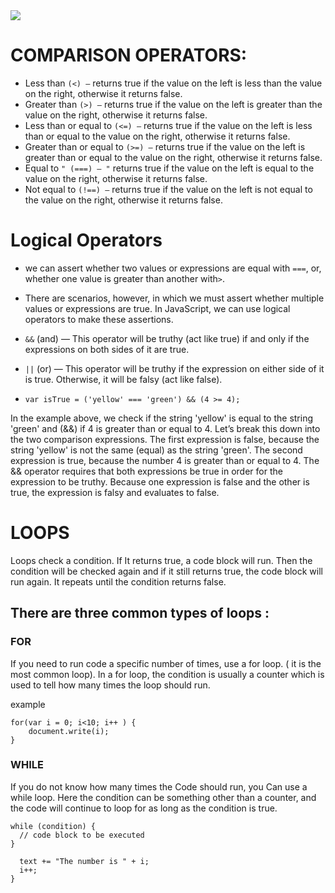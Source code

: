 <img src ="https://th.bing.com/th/id/OIP.JTREM9zNjM9lRayTo_dJ_QHaCV?w=301&h=110&c=7&o=5&dpr=1.25&pid=1.7">

# COMPARISON OPERATORS: #
- Less than ``` (<) — ```  returns true if the value on the left is less than the value on the right, otherwise it returns false.
- Greater than ``` (>) — ``` returns true if the value on the left is greater than the value on the right, otherwise it returns false.
- Less than or equal to ``` (<=) — ``` returns true if the value on the left is less than or equal to the value on the right, otherwise it returns false.
- Greater than or equal to ` (>=) — ` returns true if the value on the left is greater than or equal to the value on the right, otherwise it returns false.
- Equal to ` " (===) — " ` returns true if the value on the left is equal to the value on the right, otherwise it returns false.
- Not equal to ` (!==) — ` returns true if the value on the left is not equal to the value on the right, otherwise it returns false.
# Logical Operators #
- we can assert whether two values or expressions are equal with ` === `, or, whether one value is greater than another with` > `.

- There are scenarios, however, in which we must assert whether multiple values or expressions are true. In JavaScript, we can use logical operators to make these assertions.

- ` && ` (and) — This operator will be truthy (act like true) if and only if the expressions on both sides of it are true.
- `||` (or) — This operator will be truthy if the expression on either side of it is true. Otherwise, it will be falsy (act like false).
- ` var isTrue = ('yellow' === 'green') && (4 >= 4); `

In the example above, we check if the string 'yellow' is equal to the string 'green' and (&&) if 4 is greater than or equal to 4. Let’s break this down into the two comparison expressions.
The first expression is false, because the string 'yellow' is not the same (equal) as the string 'green'.
The second expression is true, because the number 4 is greater than or equal to 4.
The && operator requires that both expressions be true in order for the expression to be truthy. Because one expression is false and the other is true, the expression is falsy and evaluates to false.

# LOOPS #
Loops check a condition. If It returns true, a code block will run. Then the condition will be checked again and if it still returns true, the code block will run again. It repeats until the condition returns false.

## There are three common types of loops : ##

### FOR ###
If you need to run code a specific number of times, use a for loop. ( it is the most common loop). In a for loop, the condition is usually a counter which is used to tell how many times the loop should run.

example

  ``` 
  for(var i = 0; i<10; i++ ) {
      document.write(i); 
  } 
  ```

### WHILE ###

If you do not know how many times the Code should run, you Can use a while loop. Here the condition can be something other than a counter, and the code will continue to loop for as long as the condition is true.
```
while (condition) {
  // code block to be executed
}
```
```while (i < 20) {
  text += "The number is " + i;
  i++;
}
```


